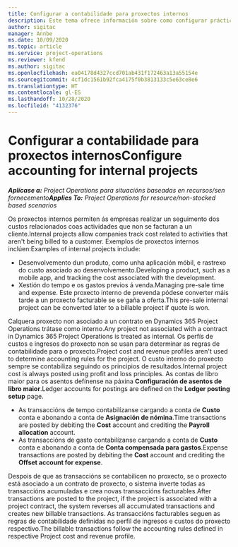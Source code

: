 ```yaml
---
title: Configurar a contabilidade para proxectos internos
description: Este tema ofrece información sobre como configurar prácticas de contabilidade para proxectos internos en Project Operations.
author: sigitac
manager: Annbe
ms.date: 10/09/2020
ms.topic: article
ms.service: project-operations
ms.reviewer: kfend
ms.author: sigitac
ms.openlocfilehash: ea04178d4327ccd701ab431f172463a13a55154e
ms.sourcegitcommit: 4cf1dc1561b92fca4175f0b3813133c5e63ce8e6
ms.translationtype: HT
ms.contentlocale: gl-ES
ms.lasthandoff: 10/28/2020
ms.locfileid: "4132376"
---
```

# <a name="configure-accounting-for-internal-projects"></a><span data-ttu-id="4131e-103">Configurar a contabilidade para proxectos internos</span><span class="sxs-lookup"><span data-stu-id="4131e-103">Configure accounting for internal projects</span></span>

<span data-ttu-id="4131e-104">_**Aplícase a:** Project Operations para situacións baseadas en recursos/sen fornecemento_</span><span class="sxs-lookup"><span data-stu-id="4131e-104">_**Applies To:** Project Operations for resource/non-stocked based scenarios_</span></span>

<span data-ttu-id="4131e-105">Os proxectos internos permiten ás empresas realizar un seguimento dos custos relacionados coas actividades que non se facturan a un cliente.</span><span class="sxs-lookup"><span data-stu-id="4131e-105">Internal projects allow companies track cost related to activities that aren't being billed to a customer.</span></span> <span data-ttu-id="4131e-106">Exemplos de proxectos internos inclúen:</span><span class="sxs-lookup"><span data-stu-id="4131e-106">Examples of internal projects include:</span></span>

- <span data-ttu-id="4131e-107">Desenvolvemento dun produto, como unha aplicación móbil, e rastrexo do custo asociado ao desenvolvemento.</span><span class="sxs-lookup"><span data-stu-id="4131e-107">Developing a product, such as a mobile app, and tracking the cost associated with the development.</span></span>
- <span data-ttu-id="4131e-108">Xestión do tempo e os gastos previos á venda.</span><span class="sxs-lookup"><span data-stu-id="4131e-108">Managing pre-sale time and expense.</span></span> <span data-ttu-id="4131e-109">Este proxecto interno de prevenda pódese converter máis tarde a un proxecto facturable se se gaña a oferta.</span><span class="sxs-lookup"><span data-stu-id="4131e-109">This pre-sale internal project can be converted later to a billable project if quote is won.</span></span>

<span data-ttu-id="4131e-110">Calquera proxecto non asociado a un contrato en Dynamics 365 Project Operations trátase como interno.</span><span class="sxs-lookup"><span data-stu-id="4131e-110">Any project not associated with a contract in Dynamics 365 Project Operations is treated as internal.</span></span> <span data-ttu-id="4131e-111">Os perfís de custos e ingresos do proxecto non se usan para determinar as regras de contabilidade para o proxecto.</span><span class="sxs-lookup"><span data-stu-id="4131e-111">Project cost and revenue profiles aren't used to determine accounting rules for the project.</span></span> <span data-ttu-id="4131e-112">O custo interno do proxecto sempre se contabiliza seguindo os principios de resultados.</span><span class="sxs-lookup"><span data-stu-id="4131e-112">Internal project cost is always posted using profit and loss principles.</span></span> <span data-ttu-id="4131e-113">As contas de libro maior para os asentos defínense na páxina **Configuración de asentos de libro maior**.</span><span class="sxs-lookup"><span data-stu-id="4131e-113">Ledger accounts for postings are defined on the **Ledger posting setup** page.</span></span>

- <span data-ttu-id="4131e-114">As transaccións de tempo contabilízanse cargando a conta de **Custo** conta e abonando a conta de **Asignación de nómina**.</span><span class="sxs-lookup"><span data-stu-id="4131e-114">Time transactions are posted by debiting the **Cost** account and crediting the **Payroll allocation** account.</span></span>
- <span data-ttu-id="4131e-115">As transaccións de gasto contabilízanse cargando a conta de **Custo** conta e abonando a conta de **Conta compensada para gastos**.</span><span class="sxs-lookup"><span data-stu-id="4131e-115">Expense transactions are posted by debiting the **Cost** account and crediting the **Offset account for expense**.</span></span>

<span data-ttu-id="4131e-116">Despois de que as transaccións se contabilicen no proxecto, se o proxecto está asociado a un contrato de proxecto, o sistema inverte todas as transaccións acumuladas e crea novas transaccións facturables.</span><span class="sxs-lookup"><span data-stu-id="4131e-116">After transactions are posted to the project, if the project is associated with a project contract, the system reverses all accumulated transactions and creates new billable transactions.</span></span> <span data-ttu-id="4131e-117">As transaccións facturables seguen as regras de contabilidade definidas no perfil de ingresos e custos do proxecto respectivo.</span><span class="sxs-lookup"><span data-stu-id="4131e-117">The billable transactions follow the accounting rules defined in respective Project cost and revenue profile.</span></span>


